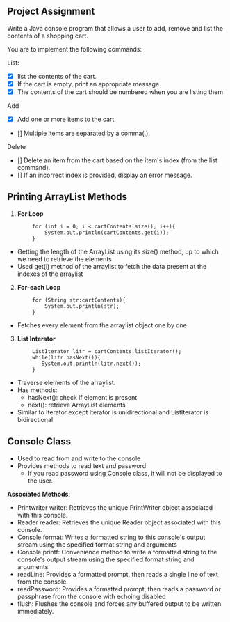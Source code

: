 ## Project Assignment

Write a Java console program that allows a user to add, remove and list the contents of a shopping cart.

You are to implement the following commands:

List:

- [X] list the contents of the cart. 
- [X] If the cart is empty, print an appropriate message. 
- [X] The contents of the cart should be numbered when you are listing them

Add 
- [X] Add one or more items to the cart. 
- [] Multiple items are separated by a comma(,).

Delete
- [] Delete an item from the cart based on the item's index (from the list command). 
- [] If an incorrect index is provided, display an error message.


## Printing ArrayList Methods

1. **For Loop**

```
        for (int i = 0; i < cartContents.size(); i++){
            System.out.println(cartContents.get(i));
        }
```
- Getting the length of the ArrayList using its size() method, up to which we need to retrieve the elements
- Used get(i) method of the arraylist to fetch the data present at the indexes of the arraylist

2. **For-each Loop**

```
        for (String str:cartContents){
            System.out.println(str);
        }
```
- Fetches every element from the arraylist object one by one

3. **List Interator**

```
        ListIterator litr = cartContents.listIterator();
        while(litr.hasNext()){
           System.out.println(litr.next());
        }
```
- Traverse elements of the arraylist. 
- Has methods: 
  - hasNext(): check if element is present 
  - next(): retrieve ArrayList elements
- Similar to Iterator except Iterator is unidirectional and ListIterator is bidirectional


## Console Class

- Used to read from and write to the console
- Provides methods to read text and password
  - If you read password using Console class, it will not be displayed to the user.

**Associated Methods**:
- Printwriter writer: Retrieves the unique PrintWriter object associated with this console.
- Reader reader: Retrieves the unique Reader object associated with this console.
- Console format: Writes a formatted string to this console's output stream using the specified format string and arguments
- Console printf: Convenience method to write a formatted string to the console's output stream using the specified format string and arguments
- readLine: Provides a formatted prompt, then reads a single line of text from the console.
- readPassword: Provides a formatted prompt, then reads a password or passphrase from the console with echoing disabled
- flush: Flushes the console and forces any buffered output to be written immediately.
